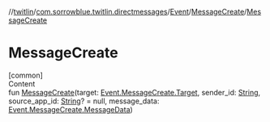 //[twitlin](../../../index.md)/[com.sorrowblue.twitlin.directmessages](../../index.md)/[Event](../index.md)/[MessageCreate](index.md)/[MessageCreate](-message-create.md)



# MessageCreate  
[common]  
Content  
fun [MessageCreate](-message-create.md)(target: [Event.MessageCreate.Target](-target/index.md), sender_id: [String](https://kotlinlang.org/api/latest/jvm/stdlib/kotlin/-string/index.html), source_app_id: [String](https://kotlinlang.org/api/latest/jvm/stdlib/kotlin/-string/index.html)? = null, message_data: [Event.MessageCreate.MessageData](-message-data/index.md))  



